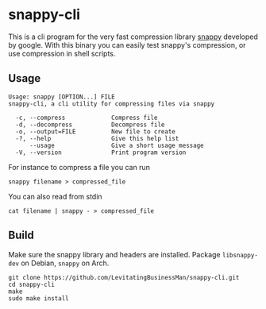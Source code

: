 # snappy-cli
This is a cli program for the very fast compression library [snappy](https://github.com/google/snappy) developed by google. With this binary you can easily test snappy's compression, or use compression in shell scripts.

## Usage
```
Usage: snappy [OPTION...] FILE
snappy-cli, a cli utility for compressing files via snappy

  -c, --compress             Compress file
  -d, --decompress           Decompress file
  -o, --output=FILE          New file to create
  -?, --help                 Give this help list
      --usage                Give a short usage message
  -V, --version              Print program version
```
For instance to compress a file you can run
```
snappy filename > compressed_file
```
You can also read from stdin
```
cat filename | snappy - > compressed_file
```

## Build
Make sure the snappy library and headers are installed. Package `libsnappy-dev` on Debian, `snappy` on Arch.
```
git clone https://github.com/LevitatingBusinessMan/snappy-cli.git
cd snappy-cli
make
sudo make install
```
